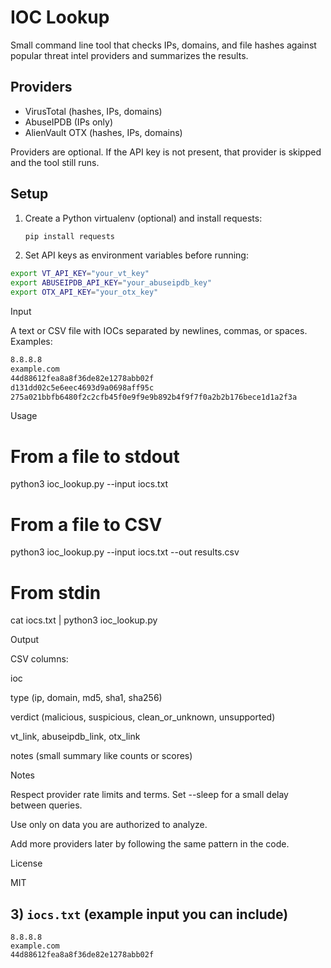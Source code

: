 # IOC Lookup

Small command line tool that checks IPs, domains, and file hashes against popular threat intel providers and summarizes the results.

## Providers
- VirusTotal (hashes, IPs, domains)
- AbuseIPDB (IPs only)
- AlienVault OTX (hashes, IPs, domains)

Providers are optional. If the API key is not present, that provider is skipped and the tool still runs.

## Setup
1. Create a Python virtualenv (optional) and install requests:
   ```bash
   pip install requests
2. Set API keys as environment variables before running:

```bash
export VT_API_KEY="your_vt_key"
export ABUSEIPDB_API_KEY="your_abuseipdb_key"
export OTX_API_KEY="your_otx_key"
```

Input

A text or CSV file with IOCs separated by newlines, commas, or spaces. Examples:
```bash
8.8.8.8
example.com
44d88612fea8a8f36de82e1278abb02f
d131dd02c5e6eec4693d9a0698aff95c
275a021bbfb6480f2c2cfb45f0e9f9e9b892b4f9f7f0a2b2b176bece1d1a2f3a
```
Usage
# From a file to stdout
python3 ioc_lookup.py --input iocs.txt

# From a file to CSV
python3 ioc_lookup.py --input iocs.txt --out results.csv

# From stdin
cat iocs.txt | python3 ioc_lookup.py

Output

CSV columns:

ioc

type (ip, domain, md5, sha1, sha256)

verdict (malicious, suspicious, clean_or_unknown, unsupported)

vt_link, abuseipdb_link, otx_link

notes (small summary like counts or scores)

Notes

Respect provider rate limits and terms. Set --sleep for a small delay between queries.

Use only on data you are authorized to analyze.

Add more providers later by following the same pattern in the code.

License

MIT


## 3) `iocs.txt` (example input you can include)
```text
8.8.8.8
example.com
44d88612fea8a8f36de82e1278abb02f

